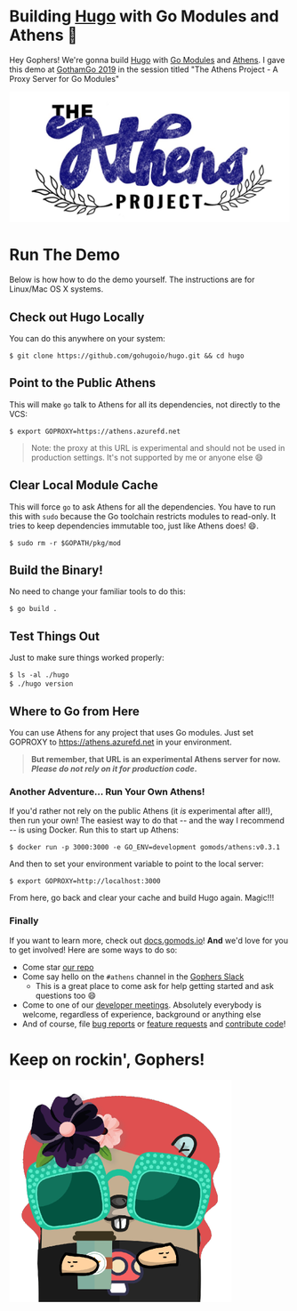 # Building [Hugo](https://gohugo.io) with Go Modules and Athens :tada:

Hey Gophers! We're gonna build [Hugo](https://gohugo.io) with [Go Modules](https://github.com/golang/go/wiki/Modules) and [Athens](https://docs.gomods.io). I gave this demo at [GothamGo 2019](http://gothamgo.com/speakers/index#aaron_schlesinger) in the session titled "The Athens Project - A Proxy Server for Go Modules"

![athens banner](./athens-banner.jpeg)

# Run The Demo

Below is how how to do the demo yourself. The instructions are for Linux/Mac OS X systems.

## Check out Hugo Locally

You can do this anywhere on your system:

```
$ git clone https://github.com/gohugoio/hugo.git && cd hugo
```

## Point to the Public Athens

This will make `go` talk to Athens for all its dependencies, not directly to the VCS:

```console
$ export GOPROXY=https://athens.azurefd.net
```

>Note: the proxy at this URL is experimental and should not be used in production settings. It's not supported by me or anyone else :smile:

## Clear Local Module Cache

This will force `go` to ask Athens for all the dependencies. You have to run this with `sudo` because the Go toolchain restricts modules to read-only. It tries to keep dependencies immutable too, just like Athens does! :smile:.

```console
$ sudo rm -r $GOPATH/pkg/mod
```

## Build the Binary!

No need to change your familiar tools to do this:

```console
$ go build .
```

## Test Things Out

Just to make sure things worked properly:

```console
$ ls -al ./hugo
$ ./hugo version
```

## Where to Go from Here

You can use Athens for any project that uses Go modules. Just set GOPROXY to https://athens.azurefd.net in your environment.

>**But remember, that URL is an experimental Athens server for now. _Please do not rely on it for production code_.**

### Another Adventure... Run Your Own Athens!

If you'd rather not rely on the public Athens (it _is_ experimental after all!), then run your own! The easiest way to do that -- and the way I recommend -- is using Docker. Run this to start up Athens:

```console
$ docker run -p 3000:3000 -e GO_ENV=development gomods/athens:v0.3.1
```

And then to set your environment variable to point to the local server:

```console
$ export GOPROXY=http://localhost:3000
```

From here, go back and clear your cache and build Hugo again. Magic!!!

### Finally

If you want to learn more, check out [docs.gomods.io](https://docs.gomods.io)! **And** we'd love for you to get involved! Here are some ways to do so:

- Come star [our repo](https://github.com/gomods/athens)
- Come say hello on the `#athens` channel in the [Gophers Slack](https://invite.slack.golangbridge.org/)
  - This is a great place to come ask for help getting started and ask questions too :smile:
- Come to one of our [developer meetings](https://docs.gomods.io/contributing/community/developer-meetings/). Absolutely everybody is welcome, regardless of experience, background or anything else
- And of course, file [bug reports](https://github.com/gomods/athens/issues/new/choose) or [feature requests](https://github.com/gomods/athens/issues/new/choose) and [contribute code](https://docs.gomods.io/contributing/new/development/)!

# Keep on rockin', Gophers!

![athens gopher](./athens-gopher.png)
